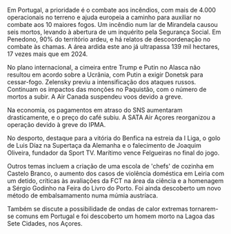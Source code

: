 Em Portugal, a prioridade é o combate aos incêndios, com mais de 4.000 operacionais no terreno e ajuda europeia a caminho para auxiliar no combate aos 10 maiores fogos. Um incêndio num lar de Mirandela causou seis mortos, levando à abertura de um inquérito pela Segurança Social. Em Penedono, 90% do território ardeu, e há relatos de descoordenação no combate às chamas. A área ardida este ano já ultrapassa 139 mil hectares, 17 vezes mais que em 2024.

No plano internacional, a cimeira entre Trump e Putin no Alasca não resultou em acordo sobre a Ucrânia, com Putin a exigir Donetsk para cessar-fogo. Zelensky previu a intensificação dos ataques russos. Continuam os impactos das monções no Paquistão, com o número de mortos a subir. A Air Canada suspendeu voos devido a greve.

Na economia, os pagamentos em atraso do SNS aumentaram drasticamente, e o preço do café subiu. A SATA Air Açores reorganizou a operação devido à greve do IPMA.

No desporto, destaque para a vitória do Benfica na estreia da I Liga, o golo de Luis Díaz na Supertaça da Alemanha e o falecimento de Joaquim Oliveira, fundador da Sport TV. Marítimo vence Felgueiras no final do jogo.

Outros temas incluem a criação de uma escola de 'chefs' de cozinha em Castelo Branco, o aumento dos casos de violência doméstica em Leiria com um detido, críticas às avaliações da FCT na área da ciência e a homenagem a Sérgio Godinho na Feira do Livro do Porto. Foi ainda descoberto um novo método de embalsamamento numa múmia austríaca.

Também se discute a possibilidade de ondas de calor extremas tornarem-se comuns em Portugal e foi descoberto um homem morto na Lagoa das Sete Cidades, nos Açores.